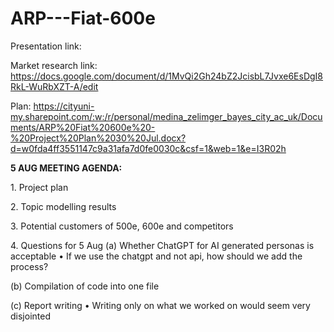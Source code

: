 # ARP---Fiat-600e

Presentation link:

Market research link: https://docs.google.com/document/d/1MvQi2Gh24bZ2JcisbL7Jvxe6EsDgI8RkL-WuRbXZT-A/edit 

Plan: https://cityuni-my.sharepoint.com/:w:/r/personal/medina_zelimger_bayes_city_ac_uk/Documents/ARP%20Fiat%20600e%20-%20Project%20Plan%2030%20Jul.docx?d=w0fda4ff3551147c9a31afa7d0fe0030c&csf=1&web=1&e=I3R02h


**5 AUG MEETING AGENDA:**

1.⁠ ⁠Project plan

2.⁠ ⁠⁠Topic modelling results

3.⁠ ⁠⁠Potential customers of 500e, 600e and competitors 

4.⁠ ⁠⁠Questions for 5 Aug
(a) Whether ChatGPT for AI generated personas is acceptable
•⁠  ⁠If we use the chatgpt and not api, how should we add the process?

(b) Compilation of code into one file

(c) Report writing 
•⁠  ⁠Writing only on what we worked on would seem very disjointed
